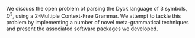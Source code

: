 <p>We discuss the open problem of parsing the Dyck language of 3 symbols, <span class="math inline"><em>D</em><sup>3</sup></span>, using a 2-Multiple Context-Free Grammar. We attempt to tackle this problem by implementing a number of novel meta-grammatical techniques and present the associated software packages we developed.</p>